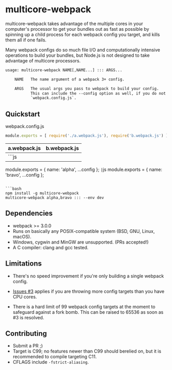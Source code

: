 # multicore-webpack
multicore-webpack takes advantage of the multiple cores in your computer's
processor to get your bundles out as fast as possible by spinning up a child
process for each webpack config you target, and kills them all if one
fails. 

Many webpack configs do so much file I/O and computationally intensive
operations to build your bundles, but Node.js is not designed to take advantage
of multicore processors.

```txt
usage: multicore-webpack NAME[,NAME...] ::: ARGS...

    NAME   The name argument of a webpack 3+ config.

    ARGS   The usual args you pass to webpack to build your config.
           This can include the --config option as well, if you do not use
           `webpack.config.js`.
```

##  Quickstart 

webpack.config.js
```js
module.exports = [ require('./a.webpack.js'), require('b.webpack.js') ];
```

| a.webpack.js | b.webpack.js |
| ------------ | ------------ |
| ```js
module.exports = {
  name: 'alpha',
  ...config
};
``` | ```js
module.exports = {
  name: 'bravo',
  ...config
};
``` |

```bash
npm install -g multicore-webpack
multicore-webpack alpha,bravo ::: --env dev
```

## Dependencies
- webpack >= 3.0.0
- Runs on basically any POSIX-compatible system (BSD, GNU, Linux, macOS).
- Windows, cygwin and MinGW are unsupported. (PRs accepted!)
- A C compiler: clang and gcc tested.

## Limitations

- There's no speed improvement if you're only building a single webpack config.

- [Issues #3](https://github.com/ypcrts/multicore-webpack/issues/3) applies if
you are throwing more config targets than you have CPU cores.

- There is a hard limit of 99 webpack config targets at the moment to safeguard
against a fork bomb. This can be raised to 65536 as soon as #3 is resolved. 

## Contributing

- Submit a PR ;)
- Target is C99; no features newer than C99 should berelied on, but it is
  recommended to compile targeting C11.
- CFLAGS include `-fstrict-aliasing`.
